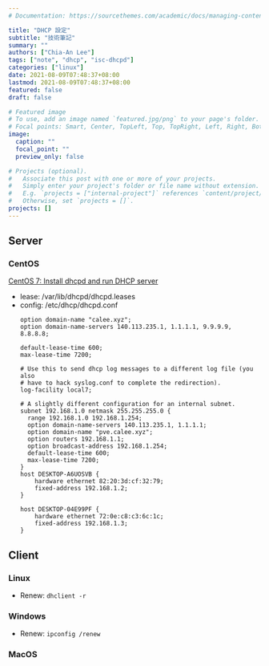 ```yaml
---
# Documentation: https://sourcethemes.com/academic/docs/managing-content/

title: "DHCP 設定"
subtitle: "技術筆記"
summary: ""
authors: ["Chia-An Lee"]
tags: ["note", "dhcp", "isc-dhcpd"]
categories: ["linux"]
date: 2021-08-09T07:48:37+08:00
lastmod: 2021-08-09T07:48:37+08:00
featured: false
draft: false

# Featured image
# To use, add an image named `featured.jpg/png` to your page's folder.
# Focal points: Smart, Center, TopLeft, Top, TopRight, Left, Right, BottomLeft, Bottom, BottomRight.
image:
  caption: ""
  focal_point: ""
  preview_only: false

# Projects (optional).
#   Associate this post with one or more of your projects.
#   Simply enter your project's folder or file name without extension.
#   E.g. `projects = ["internal-project"]` references `content/project/deep-learning/index.md`.
#   Otherwise, set `projects = []`.
projects: []
---
```


## Server
### CentOS
[CentOS 7: Install dhcpd and run DHCP server](https://www.hiroom2.com/2016/05/26/centos-7-install-dhcpd-and-run-dhcp-server/)

- lease: /var/lib/dhcpd/dhcpd.leases
- config: /etc/dhcp/dhcpd.conf
    ```shell=
    option domain-name "calee.xyz";
    option domain-name-servers 140.113.235.1, 1.1.1.1, 9.9.9.9, 8.8.8.8;

    default-lease-time 600;
    max-lease-time 7200;

    # Use this to send dhcp log messages to a different log file (you also
    # have to hack syslog.conf to complete the redirection).
    log-facility local7;

    # A slightly different configuration for an internal subnet.
    subnet 192.168.1.0 netmask 255.255.255.0 {
      range 192.168.1.0 192.168.1.254;
      option domain-name-servers 140.113.235.1, 1.1.1.1;
      option domain-name "pve.calee.xyz";
      option routers 192.168.1.1;
      option broadcast-address 192.168.1.254;
      default-lease-time 600;
      max-lease-time 7200;
    }
    host DESKTOP-A6UOSVB {
        hardware ethernet 82:20:3d:cf:32:79;
        fixed-address 192.168.1.2;
    }

    host DESKTOP-04E99PF {
        hardware ethernet 72:0e:c8:c3:6c:1c;
        fixed-address 192.168.1.3;
    }
    ```
    
## Client

### Linux

- Renew: `dhclient -r`

### Windows

- Renew: `ipconfig /renew`

### MacOS
